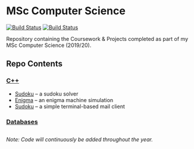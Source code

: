 # MSc Computer Science

[![Build Status](https://img.shields.io/badge/languages-C++,_SQL-blue)](https://github.com/louisheery/msc-cs)
[![Build Status](https://img.shields.io/badge/build_status-in_progress-orange)](https://github.com/louisheery/msc-cs)

Repository containing the Coursework &amp; Projects completed as part of my MSc Computer Science (2019/20).

## Repo Contents
### [C++](cpp)
- [Sudoku](cpp/sudoku) – a sudoku solver
- [Enigma](cpp/enigma) – an enigma machine simulation
- [Sudoku](cpp/mailpunk) – a simple terminal-based mail client

### [Databases](databases)

##
*Note: Code will continuously be added throughout the year.*

